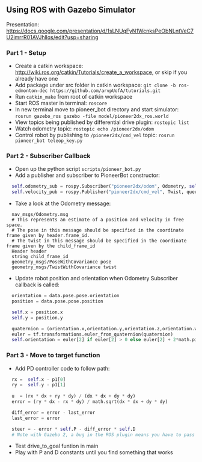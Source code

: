 ## Using ROS with Gazebo Simulator 

Presentation: https://docs.google.com/presentation/d/1sLNUqFyN1WcnksPeObNLntVeC7U2imrrR01AVJhllqs/edit?usp=sharing

### Part 1 - Setup
- Create a catkin workspace: http://wiki.ros.org/catkin/Tutorials/create_a_workspace, or skip if you already have one 
- Add package under src folder in catkin workspace: `git clone -b ros-edmonton-dec https://github.com/arvpUofA/tutorials.git`
- Run `catkin_make` from root of catkin workspace
- Start ROS master in terminal: `roscore`
- In new terminal move to pioneer_bot directory and start simulator: `rosrun gazebo_ros gazebo -file model/pioneer2dx_ros.world`
- View topics being published by differential drive plugin: `rostopic list`
- Watch odometry topic: `rostopic echo /pioneer2dx/odom`
- Control robot by publishing to `/pioneer2dx/cmd_vel` topic: `rosrun pioneer_bot teleop_key.py`

### Part 2 - Subscriber Callback
- Open up the python script `scripts/pioneer_bot.py`
- Add a publisher and subscriber to PioneerBot constructor:
``` python
  self.odometry_sub = rospy.Subscriber("pioneer2dx/odom", Odometry, self.odometry_callback)
  self.velocity_pub = rospy.Publisher("pioneer2dx/cmd_vel", Twist, queue_size=1) 
```
- Take a look at the Odometry message:
```
  nav_msgs/Odometry.msg
  # This represents an estimate of a position and velocity in free space.  
  # The pose in this message should be specified in the coordinate frame given by header.frame_id.
  # The twist in this message should be specified in the coordinate frame given by the child_frame_id
  Header header
  string child_frame_id
  geometry_msgs/PoseWithCovariance pose
  geometry_msgs/TwistWithCovariance twist
```
- Update robot position and orientation when Odometry Subscriber callback is called:
```python
  orientation = data.pose.pose.orientation
  position = data.pose.pose.position

  self.x = position.x
  self.y = position.y

  quaternion = (orientation.x,orientation.y,orientation.z,orientation.w)
  euler = tf.transformations.euler_from_quaternion(quaternion)
  self.orientation = euler[2] if euler[2] > 0 else euler[2] + 2*math.pi
```
### Part 3 - Move to target function
- Add PD controller code to follow path:
```python
  rx =  self.x - p1[0]
  ry =  self.y - p1[1]
  
  u  = (rx * dx + ry * dy) / (dx * dx + dy * dy)
  error = (ry * dx - rx * dy) / math.sqrt(dx * dx + dy * dy)

  diff_error = error - last_error
  last_error = error

  steer = - error * self.P - diff_error * self.D
  # Note with Gazebo 2, a bug in the ROS plugin means you have to pass the negative of the steering commands
```
- Test drive_to_goal funtion in main 
- Play with P and D constants until you find something that works 
